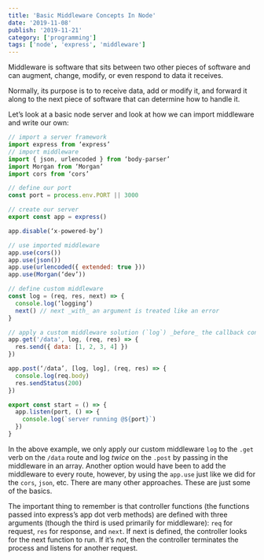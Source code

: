 ```yaml
---
title: 'Basic Middleware Concepts In Node'
date: '2019-11-08'
publish: '2019-11-21'
category: ['programming']
tags: ['node', 'express', 'middleware']
---
```


Middleware is software that sits between two other pieces of software and can augment, change, modify, or even respond to data it receives.

Normally, its purpose is to to receive data, add or modify it, and forward it along to the next piece of software that can determine how to handle it.

Let’s look at a basic node server and look at how we can import middleware and write our own:

```javascript
// import a server framework
import express from ‘express’
// import middleware
import { json, urlencoded } from ‘body-parser’
import Morgan from ‘Morgan’
import cors from ‘cors’

// define our port
const port = process.env.PORT || 3000

// create our server
export const app = express()

app.disable(‘x-powered-by’)

// use imported middleware
app.use(cors())
app.use(json())
app.use(urlencoded({ extended: true }))
app.use(Morgan(‘dev’))

// define custom middleware
const log = (req, res, next) => {
  console.log(‘logging’)
  next() // next _with_ an argument is treated like an error
}

// apply a custom middleware solution (`log`) _before_ the callback controller on this route
app.get('/data', log, (req, res) => {
  res.send({ data: [1, 2, 3, 4] })
})

app.post(‘/data’, [log, log], (req, res) => {
  console.log(req.body)
  res.sendStatus(200)
})

export const start = () => {
  app.listen(port, () => {
    console.log(`server running @${port}`)
  })
}
```

In the above example, we only apply our custom middleware `log` to the `.get` verb on the `/data` route and log _twice_ on the `.post` by passing in the middleware in an array. Another option would have been to add the middleware to every route, however, by using the `app.use` just like we did for the `cors`, `json`, etc. There are many other approaches. These are just some of the basics.

The important thing to remember is that controller functions (the functions passed into express’s app dot verb methods) are defined with three arguments (though the third is used primarily for middleware): `req` for request, `res` for response, and `next`. If next is defined, the controller looks for the next function to run. If it’s _not_, then the controller terminates the process and listens for another request.

